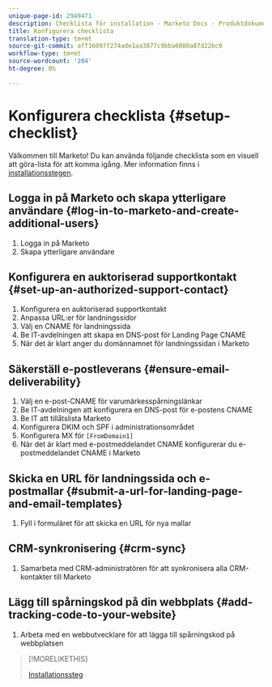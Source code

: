 ```yaml
---
unique-page-id: 2949471
description: Checklista för installation - Marketo Docs - Produktdokumentation
title: Konfigurera checklista
translation-type: tm+mt
source-git-commit: aff16097f274ade1aa3877c9bba6080a87d22bc0
workflow-type: tm+mt
source-wordcount: '204'
ht-degree: 0%

---
```



# Konfigurera checklista {#setup-checklist}

Välkommen till Marketo! Du kan använda följande checklista som en visuell att göra-lista för att komma igång. Mer information finns i [installationsstegen](/help/marketo/getting-started/setup-steps.md).

## Logga in på Marketo och skapa ytterligare användare {#log-in-to-marketo-and-create-additional-users}

1. Logga in på Marketo
1. Skapa ytterligare användare

## Konfigurera en auktoriserad supportkontakt {#set-up-an-authorized-support-contact}

1. Konfigurera en auktoriserad supportkontakt
1. Anpassa URL:er för landningssidor
1. Välj en CNAME för landningssida
1. Be IT-avdelningen att skapa en DNS-post för Landing Page CNAME
1. När det är klart anger du domännamnet för landningssidan i Marketo

## Säkerställ e-postleverans {#ensure-email-deliverability}

1. Välj en e-post-CNAME för varumärkesspårningslänkar
1. Be IT-avdelningen att konfigurera en DNS-post för e-postens CNAME
1. Be IT att tillåtslista Marketo
1. Konfigurera DKIM och SPF i administrationsområdet
1. Konfigurera MX för `[FromDomain1]`
1. När det är klart med e-postmeddelandet CNAME konfigurerar du e-postmeddelandet CNAME i Marketo

## Skicka en URL för landningssida och e-postmallar {#submit-a-url-for-landing-page-and-email-templates}

1. Fyll i formuläret för att skicka en URL för nya mallar

## CRM-synkronisering {#crm-sync}

1. Samarbeta med CRM-administratören för att synkronisera alla CRM-kontakter till Marketo

## Lägg till spårningskod på din webbplats {#add-tracking-code-to-your-website}

1. Arbeta med en webbutvecklare för att lägga till spårningskod på webbplatsen

>[!MORELIKETHIS]
>
>[Installationssteg](/help/marketo/getting-started/setup-steps.md)
